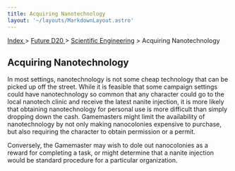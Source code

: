 ```yaml
---
title: Acquiring Nanotechnology
layout: '~/layouts/MarkdownLayout.astro'
---
```


[ Index ](/) > [ Future D20 ](/future.d20.srd) > [ Scientific Engineering](/future.d20.srd/scientific.engineering) > Acquiring Nanotechnology

##  Acquiring Nanotechnology

In most settings, nanotechnology is not some cheap technology that can be
picked up off the street. While it is feasible that some campaign settings
could have nanotechnology so common that any character could go to the local
nanotech clinic and receive the latest nanite injection, it is more likely
that obtaining nanotechnology for personal use is more difficult than simply
dropping down the cash. Gamemasters might limit the availability of
nanotechnology by not only making nanocolonies expensive to purchase, but also
requiring the character to obtain permission or a permit.

Conversely, the Gamemaster may wish to dole out nanocolonies as a reward for
completing a task, or might determine that a nanite injection would be
standard procedure for a particular organization.

